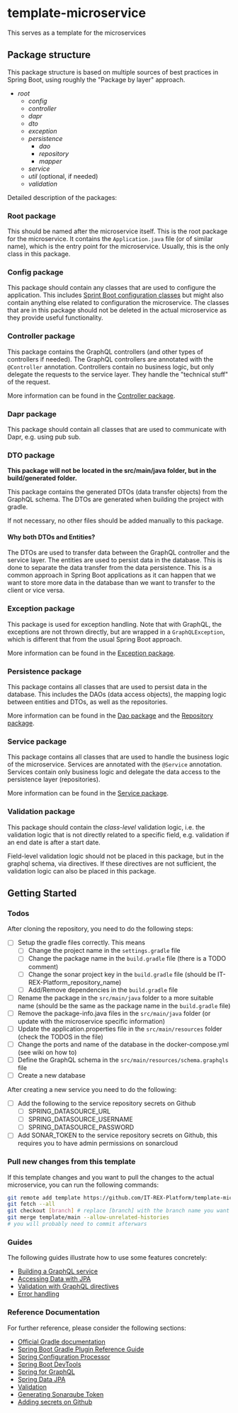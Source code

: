 # template-microservice
This serves as a template for the microservices

## Package structure

This package structure is based on multiple sources of best practices in Spring Boot, using roughly the "Package by layer" approach.
- *root*
  - *config*
  - *controller*
  - *dapr*
  - *dto*
  - *exception*
  - *persistence*
    - *dao*
    - *repository*
    - *mapper*
  - *service*
  - *util* (optional, if needed)
  - *validation*

Detailed description of the packages:

### Root package

This should be named after the microservice itself. This is the root package for the microservice. It contains the `Application.java` file (or of similar name), which is the entry point for the microservice. Usually, this is the only class in this package.

### Config package
This package should contain any classes that are used to configure the application. This includes [Sprint Boot configuration classes](https://docs.spring.io/spring-framework/docs/current/javadoc-api/org/springframework/context/annotation/Configuration.html) but might also contain anything else related to configuration the microservice.
The classes that are in this package should not be deleted in the actual microservice as they provide useful functionality.

### Controller package

This package contains the GraphQL controllers (and other types of controllers if needed). The GraphQL controllers are annotated with the `@Controller` annotation. Controllers contain no business logic, but only delegate the requests to the service layer. They handle the "technical stuff" of the request.

More information can be found in the [Controller package](src/main/java/de/unistuttgart/iste/gits/template/controller/package-info.java).

### Dapr package

This package should contain all classes that are used to communicate with Dapr, e.g. using pub sub.

### DTO package

**This package will not be located in the src/main/java folder, but in the build/generated folder.**

This package contains the generated DTOs (data transfer objects) from the GraphQL schema. The DTOs are generated when building the project with gradle. 

If not necessary, no other files should be added manually to this package.

#### Why both DTOs and Entities?

The DTOs are used to transfer data between the GraphQL controller and the service layer. The entities are used to persist data in the database. This is done to separate the data transfer from the data persistence. This is a common approach in Spring Boot applications as it can happen that we want to store more data in the database than we want to transfer to the client or vice versa.

### Exception package

This package is used for exception handling. Note that with GraphQL, the exceptions are not thrown directly, but are wrapped in a `GraphQLException`, which is different that from the usual Spring Boot approach.

More information can be found in the [Exception package](src/main/java/de/unistuttgart/iste/gits/template/exception/package-info.java).

### Persistence package

This package contains all classes that are used to persist data in the database. This includes the DAOs (data access objects), the mapping logic between entities and DTOs, as well as the repositories.

More information can be found in the [Dao package](src/main/java/de/unistuttgart/iste/gits/template/persistence/dao/package-info.java) and the [Repository package](src/main/java/de/unistuttgart/iste/gits/template/persistence/repository/package-info.java).

### Service package

This package contains all classes that are used to handle the business logic of the microservice. Services are annotated with the `@Service` annotation. Services contain only business logic and delegate the data access to the persistence layer (repositories). 

More information can be found in the [Service package](src/main/java/de/unistuttgart/iste/gits/template/service/package-info.java).

### Validation package

This package should contain the *class-level* validation logic, i.e. the validation logic that is not directly related to a specific field, e.g. validation if an end date is after a start date.

Field-level validation logic should not be placed in this package, but in the graphql schema, via directives. 
If these directives are not sufficient, the validation logic can also be placed in this package.

## Getting Started

### Todos

After cloning the repository, you need to do the following steps:
- [ ] Setup the gradle files correctly. This means
  - [ ] Change the project name in the `settings.gradle` file
  - [ ] Change the package name in the `build.gradle` file (there is a TODO comment)
  - [ ] Change the sonar project key in the `build.gradle` file (should be IT-REX-Platform_repository_name)
  - [ ] Add/Remove dependencies in the `build.gradle` file
- [ ] Rename the package in the `src/main/java` folder to  a more suitable name (should be the same as the package name in the `build.gradle` file)
- [ ] Remove the package-info.java files in the `src/main/java` folder (or update with the microservice specific information)
- [ ] Update the application.properties file in the `src/main/resources` folder (check the TODOS in the file)
- [ ] Change the ports and name of the database in the docker-compose.yml (see wiki on how to)
- [ ] Define the GraphQL schema in the `src/main/resources/schema.graphqls` file
- [ ] Create a new database
<!-- TODO there probably more TODOs -->


After creating a new service you need to do the following:
- [ ] Add the following to the service repository secrets on Github
  - [ ] SPRING_DATASOURCE_URL  
  - [ ] SPRING_DATASOURCE_USERNAME
  - [ ] SPRING_DATASOURCE_PASSWORD
- [ ] Add SONAR_TOKEN to the service repository secrets on Github, this requires you to have admin permissions on sonarcloud 

### Pull new changes from this template

If this template changes and you want to pull the changes to the actual microservice, you can run the following commands:
```bash
git remote add template https://github.com/IT-REX-Platform/template-microservice # only necessary once
git fetch --all
git checkout [branch] # replace [branch] with the branch name you want the changes to be merged into (preferably not main)
git merge template/main --allow-unrelated-histories
# you will probably need to commit afterwars
```

### Guides
The following guides illustrate how to use some features concretely:

* [Building a GraphQL service](https://spring.io/guides/gs/graphql-server/)
* [Accessing Data with JPA](https://spring.io/guides/gs/accessing-data-jpa/)
* [Validation with GraphQL directives](https://github.com/graphql-java/graphql-java-extended-validation/blob/master/README.md)
* [Error handling](https://www.baeldung.com/spring-graphql-error-handling)

### Reference Documentation
For further reference, please consider the following sections:

* [Official Gradle documentation](https://docs.gradle.org)
* [Spring Boot Gradle Plugin Reference Guide](https://docs.spring.io/spring-boot/docs/3.0.6/gradle-plugin/reference/html/)
* [Spring Configuration Processor](https://docs.spring.io/spring-boot/docs/3.0.6/reference/htmlsingle/#appendix.configuration-metadata.annotation-processor)
* [Spring Boot DevTools](https://docs.spring.io/spring-boot/docs/3.0.6/reference/htmlsingle/#using.devtools)
* [Spring for GraphQL](https://docs.spring.io/spring-boot/docs/3.0.6/reference/html/web.html#web.graphql)
* [Spring Data JPA](https://docs.spring.io/spring-boot/docs/3.0.6/reference/htmlsingle/#data.sql.jpa-and-spring-data)
* [Validation](https://docs.spring.io/spring-boot/docs/3.0.6/reference/htmlsingle/#io.validation)
* [Generating Sonarqube Token](https://docs.sonarqube.org/latest/user-guide/user-account/generating-and-using-tokens/)
* [Adding secrets on Github](https://docs.github.com/en/actions/security-guides/encrypted-secrets)
